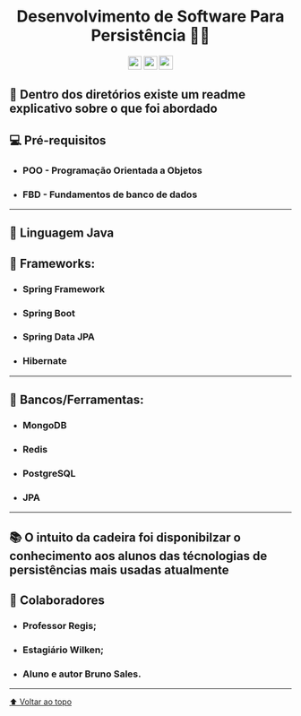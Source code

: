 <div align="center">

# Desenvolvimento de Software Para Persistência 🧑‍💻

</div>

<div align="center">

<img height=24he src="https://img.shields.io/github/repo-size/brunossales/Desenvolvimento-de-Software-Para-Persistencia" /> 
<img height=24he src="https://img.shields.io/github/languages/count/brunossales/Desenvolvimento-de-Software-Para-Persistencia" /> 
<img height=25he src="https://img.shields.io/github/stars/brunossales/Desenvolvimento-de-Software-Para-Persistencia" /> 

</div>

## 📁 Dentro dos diretórios existe um readme explicativo sobre o que foi abordado

## 💻 Pré-requisitos

  - ### POO - Programação Orientada a Objetos

  - ### FBD - Fundamentos de banco de dados
  
  <hr>

## 🚀 Linguagem Java

## 🧰 Frameworks:

- ### Spring Framework
- ### Spring Boot
- ### Spring Data JPA
- ### Hibernate
  
<hr>

## 💾 Bancos/Ferramentas:

- ### MongoDB
- ### Redis
- ### PostgreSQL
- ### JPA

<hr>

## 📚 O intuito da cadeira foi disponibilzar o conhecimento aos alunos das técnologias de persistências mais usadas atualmente

## 🤝 Colaboradores

- ### Professor Regis; 

- ### Estagiário Wilken;
  
- ### Aluno e autor Bruno Sales.

<hr>

[⬆ Voltar ao topo](https://github.com/brunossales/Desenvolvimento-de-Software-Para-Persistencia#desenvolvimento-de-software-para-persist%C3%AAncia-)<br>
